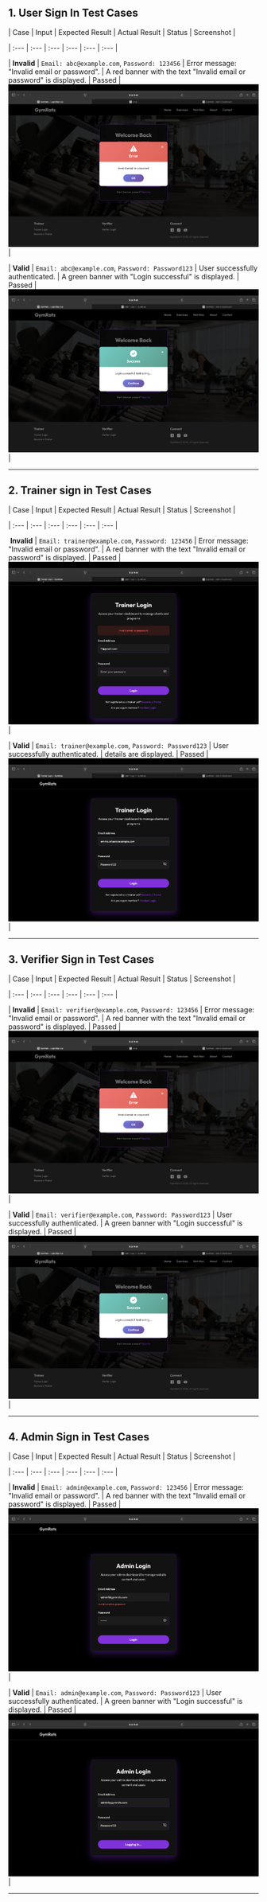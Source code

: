 ## 1. User Sign In Test Cases 



 | Case | Input | Expected Result | Actual Result | Status | Screenshot | 

 | :--- | :--- | :--- | :--- | :--- | :--- | 

 | **Invalid** | `Email: abc@example.com`, `Password: 123456` | Error message: "Invalid email or password". | A red banner with the text "Invalid email or password" is displayed. | Passed | ![Invalid Signin Case](test_plan/user_login_error.png) | 

 | **Valid** | `Email: abc@example.com`, `Password: Password123` | User successfully authenticated. | A green banner with "Login successful" is displayed. | Passed | ![Valid Signin Case](test_plan/user_login_correct.png) | 



 --- 



 ## 2. Trainer sign in Test Cases 



 | Case | Input | Expected Result | Actual Result | Status | Screenshot | 

 | :--- | :--- | :--- | :--- | :--- | :--- | 

  **Invalid** | `Email: trainer@example.com`, `Password: 123456` | Error message: "Invalid email or password". | A red banner with the text "Invalid email or password" is displayed. | Passed | ![Invalid Signin Case](test_plan/trainer_login_error.png) | 

 | **Valid** | `Email: trainer@example.com`, `Password: Password123` | User successfully authenticated. | details are displayed. | Passed | ![Valid Signin Case](test_plan/trainer_login_correct.png) | 

 --- 



 ## 3. Verifier Sign in Test Cases 



 | Case | Input | Expected Result | Actual Result | Status | Screenshot | 

 | :--- | :--- | :--- | :--- | :--- | :--- | 

 | **Invalid** | `Email: verifier@example.com`, `Password: 123456` | Error message: "Invalid email or password". | A red banner with the text "Invalid email or password" is displayed. | Passed | ![Invalid Signin Case](test_plan/user_login_error.png) | 

 | **Valid** | `Email: verifier@example.com`, `Password: Password123` | User successfully authenticated. | A green banner with "Login successful" is displayed. | Passed | ![Valid Signin Case](test_plan/user_login_correct.png) | 



 --- 



 ## 4. Admin Sign in Test Cases 



 | Case | Input | Expected Result | Actual Result | Status | Screenshot | 

 | :--- | :--- | :--- | :--- | :--- | :--- | 

 | **Invalid** | `Email: admin@example.com`, `Password: 123456` | Error message: "Invalid email or password". | A red banner with the text "Invalid email or password" is displayed. | Passed | ![Invalid Signin Case](test_plan/admin_login_error.png) | 

 | **Valid** | `Email: admin@example.com`, `Password: Password123` | User successfully authenticated. | A green banner with "Login successful" is displayed. | Passed | ![Valid Signin Case](test_plan/admin_login_correct.png) | 

 ---
